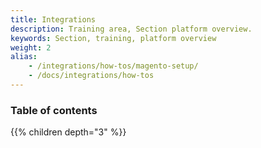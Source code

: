 ```yaml
---
title: Integrations
description: Training area, Section platform overview.
keywords: Section, training, platform overview
weight: 2
alias:
    - /integrations/how-tos/magento-setup/
    - /docs/integrations/how-tos
---
```


### Table of contents

{{% children depth="3" %}}